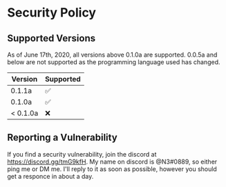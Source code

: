 # Security Policy

## Supported Versions

As of June 17th, 2020, all versions above 0.1.0a are supported. 0.0.5a and below are not supported as the programming language used has changed.

| Version   | Supported          |
| --------- | ------------------ |
| 0.1.1a    | :white_check_mark: |
| 0.1.0a    | :white_check_mark: |
| < 0.1.0a  | :x:                |

## Reporting a Vulnerability

If you find a security vulnerability, join the discord at https://discord.gg/tmG9kfH. My name on discord is 
@N3#0889, so either ping me or DM me. I'll reply to it as soon as possible, however you should get a responce in about a day.
